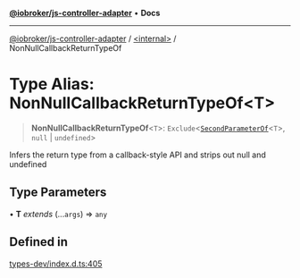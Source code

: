 [**@iobroker/js-controller-adapter**](../../README.md) • **Docs**

***

[@iobroker/js-controller-adapter](../../globals.md) / [\<internal\>](../README.md) / NonNullCallbackReturnTypeOf

# Type Alias: NonNullCallbackReturnTypeOf\<T\>

> **NonNullCallbackReturnTypeOf**\<`T`\>: `Exclude`\<[`SecondParameterOf`](SecondParameterOf.md)\<`T`\>, `null` \| `undefined`\>

Infers the return type from a callback-style API and strips out null and undefined

## Type Parameters

• **T** *extends* (...`args`) => `any`

## Defined in

[types-dev/index.d.ts:405](https://github.com/ioBroker/ioBroker.js-controller/blob/dae94f706cc75e41fc7f1fe6bb283f8c8f9ede06/packages/types-dev/index.d.ts#L405)
